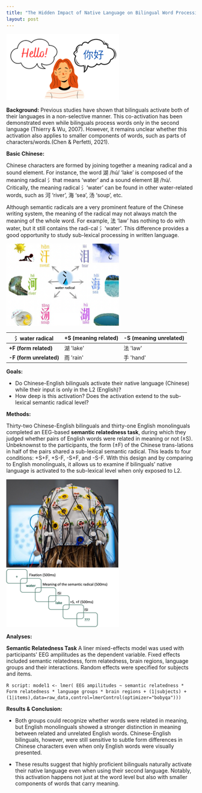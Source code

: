 ```yaml
---
title: "The Hidden Impact of Native Language on Bilingual Word Processing"
layout: post
---
```


<img src="assets/bilingual.png" width="300">


**Background:**
  Previous studies have shown that bilinguals activate both of their languages in a non-selective manner. This co-activation has been demonstrated even while bilinguals process words only in the second language (Thierry & Wu, 2007). However, it remains unclear whether this activation also applies to smaller components of words, such as parts of characters/words.(Chen & Perfetti, 2021). 

**Basic Chinese:**

Chinese characters are formed by joining together a meaning radical and a sound element. For instance, the word 湖 /hú/ ‘lake’ is composed of the meaning radical 氵that means ‘water’ and a sound element 胡 /hú/. Critically, the meaning radical 氵‘water’ can be found in other water-related words, such as 河 ‘river’, 海 ‘sea’, 汤 ‘soup’, etc. 

Although semantic radicals are a very prominent feature of the Chinese writing system, the meaning of the radical may not always match the meaning of the whole word. For example, 法 ‘law’ has nothing to do with water, but it still contains the radi-cal 氵‘water’. This difference provides a good opportunity to study sub-lexical processing in written language.

<img src="../assets/Chinese.png" width="300">

| 氵water radical  | +S (meaning related)      | -S (meaning unrelated) |
|------------------|------------------|-----------------|
| **+F (form related)**   | 湖 'lake' | 法 'law'   |
| **-F (form unrelated)**  | 雨 'rain'| 手 'hand'  |

**Goals:**
- Do Chinese-English bilinguals activate their native language (Chinese) while their input is only in the L2 (English)?
- How deep is this activation? Does the activation extend to the sub-lexical semantic radical level?
  
**Methods:**
  
  Thirty-two Chinese-English bilinguals and thirty-one English monolinguals completed an EEG-based **semantic relatedness task**, during which they judged whether pairs of English words were related in meaning or not (±S). Unbeknownst to the participants, the form (±F) of the Chinese trans-lations in half of the pairs shared a sub-lexical semantic radical. This leads to four conditions: +S+F, +S-F, -S+F, and -S-F. With this design and by comparing to English monolinguals, it allows us to examine if bilinguals’ native language is activated to the sub-lexical level when only exposed to L2. 

<img src="../assets/EEG.png" width="300">
<img src="../assets/stimuli.png" width="300">


**Analyses:**

  **Semantic Relatedness Task** A liner mixed-effects model was used with participants' EEG ampilitudes as the dependent variable. Fixed effects included semantic relatedness, form relatedness, brain regions, language groups and their interactions. Random effects were specified for subjects and items.

    R script: model1 <- lmer( EEG ampilitudes ~ semantic relatedness * Form relatedness * language groups * brain regions + (1|subjects) + (1|items),data=raw_data,control=lmerControl(optimizer="bobyqa")))



**Results & Conclusion:**
- Both groups could recognize whether words were related in meaning, but English monolinguals showed a stronger distinction in meaning between related and unrelated English words. Chinese-English bilinguals, however, were still sensitive to subtle form differences in Chinese characters even when only English words were visually presented.

- These results suggest that highly proficient bilinguals naturally activate their native language even when using their second language. Notably, this activation happens not just at the word level but also with smaller components of words that carry meaning.

